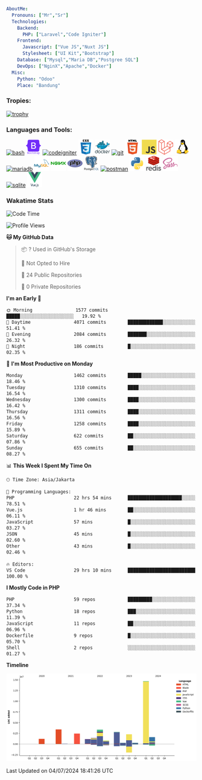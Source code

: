 ```yaml
AboutMe:
  Pronouns: ["Mr","Sr"]
  Technologies:
    Backend:
      PHP: ["Laravel","Code Igniter"]
    Frontend:
      Javascript: ["Vue JS","Nuxt JS"]
      Stylesheet: ["UI Kit","Bootstrap"]
    Database: ["Mysql","Maria DB","Postgree SQL"]
    DevOps: ["NginX","Apache","Docker"]
  Misc:
    Python: "Odoo"
    Place: "Bandung"
```
### Tropies:

[![trophy](https://github-profile-trophy.vercel.app/?username=vheins&rank=-C,-B)](https://github.com/vheins)

### Languages and Tools:

[<img src="https://www.vectorlogo.zone/logos/gnu_bash/gnu_bash-icon.svg" alt="bash" width="40" height="40"/>](https://www.gnu.org/software/bash/)
[<img src="https://raw.githubusercontent.com/devicons/devicon/master/icons/bootstrap/bootstrap-plain-wordmark.svg" alt="bootstrap" width="40" height="40"/>](https://getbootstrap.com)
[<img src="https://cdn.worldvectorlogo.com/logos/codeigniter.svg" alt="codeigniter" width="40" height="40"/>](https://codeigniter.com)
[<img src="https://raw.githubusercontent.com/devicons/devicon/master/icons/css3/css3-original-wordmark.svg" alt="css3" width="40" height="40"/>](https://www.w3schools.com/css/)
[<img src="https://raw.githubusercontent.com/devicons/devicon/master/icons/docker/docker-original-wordmark.svg" alt="docker" width="40" height="40"/>](https://www.docker.com/)
[<img src="https://www.vectorlogo.zone/logos/git-scm/git-scm-icon.svg" alt="git" width="40" height="40"/>](https://git-scm.com/)
[<img src="https://raw.githubusercontent.com/devicons/devicon/master/icons/html5/html5-original-wordmark.svg" alt="html5" width="40" height="40"/>](https://www.w3.org/html/)
[<img src="https://raw.githubusercontent.com/devicons/devicon/master/icons/javascript/javascript-original.svg" alt="javascript" width="40" height="40"/>](https://developer.mozilla.org/en-US/docs/Web/JavaScript)
[<img src="https://raw.githubusercontent.com/devicons/devicon/master/icons/laravel/laravel-original.svg" alt="laravel" width="40" height="40"/>](https://laravel.com/)
[<img src="https://raw.githubusercontent.com/devicons/devicon/master/icons/linux/linux-original.svg" alt="linux" width="40" height="40"/>](https://www.linux.org/)
[<img src="https://www.vectorlogo.zone/logos/mariadb/mariadb-icon.svg" alt="mariadb" width="40" height="40"/>](https://mariadb.org/)
[<img src="https://raw.githubusercontent.com/devicons/devicon/master/icons/mysql/mysql-original-wordmark.svg" alt="mysql" width="40" height="40"/>](https://www.mysql.com/)
[<img src="https://raw.githubusercontent.com/devicons/devicon/master/icons/nginx/nginx-original.svg" alt="nginx" width="40" height="40"/>](https://www.nginx.com)
[<img src="https://raw.githubusercontent.com/devicons/devicon/master/icons/php/php-original.svg" alt="php" width="40" height="40"/>](https://www.php.net)
[<img src="https://raw.githubusercontent.com/devicons/devicon/master/icons/postgresql/postgresql-original-wordmark.svg" alt="postgresql" width="40" height="40"/>](https://www.postgresql.org)
[<img src="https://www.vectorlogo.zone/logos/getpostman/getpostman-icon.svg" alt="postman" width="40" height="40"/>](https://postman.com)
[<img src="https://raw.githubusercontent.com/devicons/devicon/master/icons/python/python-original.svg" alt="python" width="40" height="40"/>](https://www.python.org)
[<img src="https://raw.githubusercontent.com/devicons/devicon/master/icons/redis/redis-original-wordmark.svg" alt="redis" width="40" height="40"/>](https://redis.io)
[<img src="https://raw.githubusercontent.com/devicons/devicon/master/icons/sass/sass-original.svg" alt="sass" width="40" height="40"/>](https://sass-lang.com)
[<img src="https://www.vectorlogo.zone/logos/sqlite/sqlite-icon.svg" alt="sqlite" width="40" height="40"/>](https://www.sqlite.org/)
[<img src="https://raw.githubusercontent.com/devicons/devicon/master/icons/vuejs/vuejs-original-wordmark.svg" alt="vuejs" width="40" height="40"/>](https://vuejs.org/)

### Wakatime Stats

<!--START_SECTION:waka-->
![Code Time](http://img.shields.io/badge/Code%20Time-1%2C599%20hrs%2026%20mins-blue)

![Profile Views](http://img.shields.io/badge/Profile%20Views-9-blue)

**🐱 My GitHub Data** 

> 📦 ? Used in GitHub's Storage 
 > 
> 🚫 Not Opted to Hire
 > 
> 📜 24 Public Repositories 
 > 
> 🔑 0 Private Repositories 
 > 
**I'm an Early 🐤** 

```text
🌞 Morning                1577 commits        █████░░░░░░░░░░░░░░░░░░░░   19.92 % 
🌆 Daytime                4071 commits        █████████████░░░░░░░░░░░░   51.41 % 
🌃 Evening                2084 commits        ███████░░░░░░░░░░░░░░░░░░   26.32 % 
🌙 Night                  186 commits         █░░░░░░░░░░░░░░░░░░░░░░░░   02.35 % 
```
📅 **I'm Most Productive on Monday** 

```text
Monday                   1462 commits        █████░░░░░░░░░░░░░░░░░░░░   18.46 % 
Tuesday                  1310 commits        ████░░░░░░░░░░░░░░░░░░░░░   16.54 % 
Wednesday                1300 commits        ████░░░░░░░░░░░░░░░░░░░░░   16.42 % 
Thursday                 1311 commits        ████░░░░░░░░░░░░░░░░░░░░░   16.56 % 
Friday                   1258 commits        ████░░░░░░░░░░░░░░░░░░░░░   15.89 % 
Saturday                 622 commits         ██░░░░░░░░░░░░░░░░░░░░░░░   07.86 % 
Sunday                   655 commits         ██░░░░░░░░░░░░░░░░░░░░░░░   08.27 % 
```


📊 **This Week I Spent My Time On** 

```text
🕑︎ Time Zone: Asia/Jakarta

💬 Programming Languages: 
PHP                      22 hrs 54 mins      ████████████████████░░░░░   78.51 % 
Vue.js                   1 hr 46 mins        ██░░░░░░░░░░░░░░░░░░░░░░░   06.11 % 
JavaScript               57 mins             █░░░░░░░░░░░░░░░░░░░░░░░░   03.27 % 
JSON                     45 mins             █░░░░░░░░░░░░░░░░░░░░░░░░   02.60 % 
Other                    43 mins             █░░░░░░░░░░░░░░░░░░░░░░░░   02.46 % 

🔥 Editors: 
VS Code                  29 hrs 10 mins      █████████████████████████   100.00 % 
```

**I Mostly Code in PHP** 

```text
PHP                      59 repos            █████████░░░░░░░░░░░░░░░░   37.34 % 
Python                   18 repos            ███░░░░░░░░░░░░░░░░░░░░░░   11.39 % 
JavaScript               11 repos            ██░░░░░░░░░░░░░░░░░░░░░░░   06.96 % 
Dockerfile               9 repos             █░░░░░░░░░░░░░░░░░░░░░░░░   05.70 % 
Shell                    2 repos             ░░░░░░░░░░░░░░░░░░░░░░░░░   01.27 % 
```



**Timeline**

![Lines of Code chart](https://raw.githubusercontent.com/vheins/vheins/main/assets/bar_graph.png)


 Last Updated on 04/07/2024 18:41:26 UTC
<!--END_SECTION:waka-->

